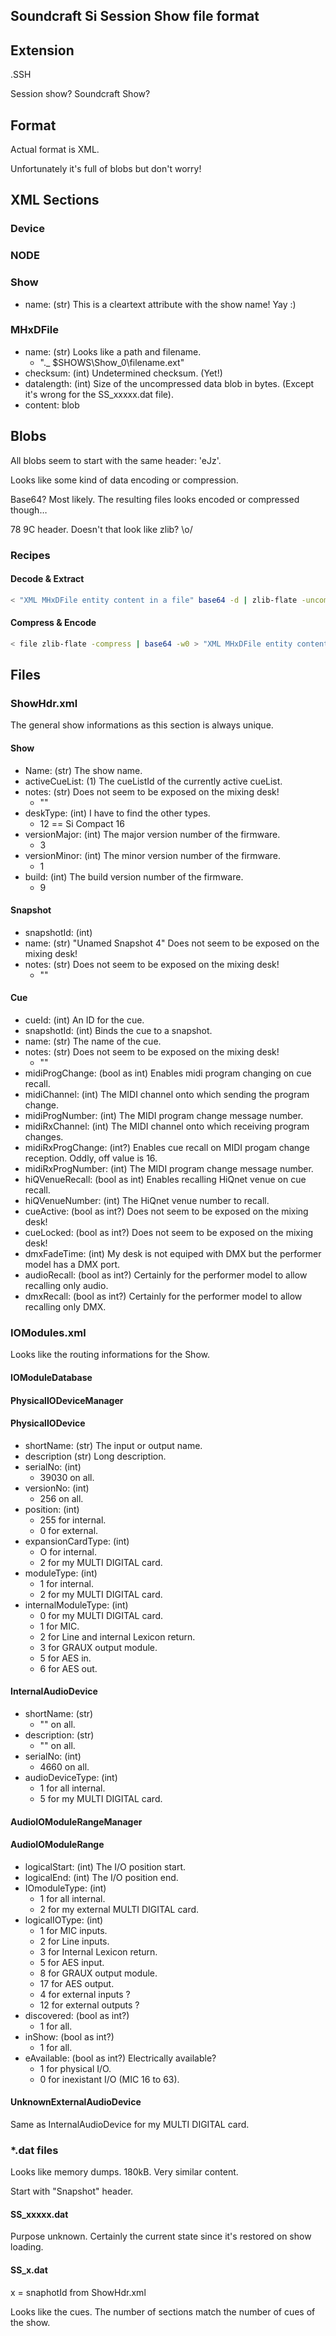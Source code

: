 Soundcraft Si Session Show file format
--------------------------------------

## Extension
.SSH

Session show? Soundcraft Show?

## Format
Actual format is XML.

Unfortunately it's full of blobs but don't worry!

## XML Sections

### Device

### NODE

### Show
- name: (str) This is a cleartext attribute with the show name! Yay :)

### MHxDFile
- name: (str) Looks like a path and filename.
    - "\._ $SHOWS\Show_0\filename.ext"
- checksum: (int) Undetermined checksum. (Yet!)
- datalength: (int) Size of the uncompressed data blob in bytes. (Except it's wrong for the SS_xxxxx.dat file).
- content: blob

## Blobs
All blobs seem to start with the same header: 'eJz'.

Looks like some kind of data encoding or compression.

Base64? Most likely. The resulting files looks encoded or compressed though…

78 9C header. Doesn't that look like zlib? \o/

### Recipes

#### Decode & Extract
```sh
< "XML MHxDFile entity content in a file" base64 -d | zlib-flate -uncompress > file
```

#### Compress & Encode
```sh
< file zlib-flate -compress | base64 -w0 > "XML MHxDFile entity content in a file"
```

## Files

### ShowHdr.xml
The general show informations as this section is always unique.

#### Show
- Name: (str) The show name.
- activeCueList: (1) The cueListId of the currently active cueList.
- notes: (str) Does not seem to be exposed on the mixing desk!
    - ""
- deskType: (int) I have to find the other types.
    - 12 == Si Compact 16
- versionMajor: (int) The major version number of the firmware.
    - 3
- versionMinor: (int) The minor version number of the firmware.
    - 1
- build: (int) The build version number of the firmware.
    - 9

#### Snapshot
- snapshotId: (int)
- name: (str) "Unamed Snapshot 4" Does not seem to be exposed on the mixing desk!
- notes: (str) Does not seem to be exposed on the mixing desk!
    - ""

#### Cue
- cueId: (int) An ID for the cue.
- snapshotId: (int) Binds the cue to a snapshot.
- name: (str) The name of the cue.
- notes: (str) Does not seem to be exposed on the mixing desk!
    - ""
- midiProgChange: (bool as int) Enables midi program changing on cue recall.
- midiChannel: (int) The MIDI channel onto which sending the program change.
- midiProgNumber: (int) The MIDI program change message number.
- midiRxChannel: (int) The MIDI channel onto which receiving program changes.
- midiRxProgChange: (int?) Enables cue recall on MIDI progam change reception. Oddly, off value is 16.
- midiRxProgNumber: (int) The MIDI program change message number.
- hiQVenueRecall: (bool as int) Enables recalling HiQnet venue on cue recall.
- hiQVenueNumber: (int) The HiQnet venue number to recall.
- cueActive: (bool as int?) Does not seem to be exposed on the mixing desk!
- cueLocked: (bool as int?) Does not seem to be exposed on the mixing desk!
- dmxFadeTime: (int) My desk is not equiped with DMX but the performer model has a DMX port.
- audioRecall: (bool as int?) Certainly for the performer model to allow recalling only audio.
- dmxRecall: (bool as int?) Certainly for the performer model to allow recalling only DMX.

### IOModules.xml
Looks like the routing informations for the Show.

#### IOModuleDatabase

#### PhysicalIODeviceManager

#### PhysicalIODevice
- shortName: (str) The input or output name.
- description (str) Long description.
- serialNo: (int)
    - 39030 on all.
- versionNo: (int)
    - 256 on all.
- position: (int)
    - 255 for internal.
    - 0 for external.
- expansionCardType: (int)
    - O for internal.
    - 2 for my MULTI DIGITAL card.
- moduleType: (int)
    - 1 for internal.
    - 2 for my MULTI DIGITAL card.
- internalModuleType: (int)
    - 0 for my MULTI DIGITAL card.
    - 1 for MIC.
    - 2 for Line and internal Lexicon return.
    - 3 for GRAUX output module.
    - 5 for AES in.
    - 6 for AES out.

#### InternalAudioDevice
- shortName: (str)
    - "" on all.
- description: (str)
    - "" on all.
- serialNo: (int)
    - 4660 on all.
- audioDeviceType: (int)
    - 1 for all internal.
    - 5 for my MULTI DIGITAL card.

#### AudioIOModuleRangeManager

#### AudioIOModuleRange
- logicalStart: (int) The I/O position start.
- logicalEnd: (int) The I/O position end.
- IOmoduleType: (int)
    - 1 for all internal.
    - 2 for my external MULTI DIGITAL card.
- logicalIOType: (int)
    - 1 for MIC inputs.
    - 2 for Line inputs.
    - 3 for Internal Lexicon return.
    - 5 for AES input.
    - 8 for GRAUX output module.
    - 17 for AES output.
    - 4 for external inputs ?
    - 12 for external outputs ?
- discovered: (bool as int?)
    - 1 for all.
- inShow: (bool as int?)
    - 1 for all.
- eAvailable: (bool as int?) Electrically available?
    - 1 for physical I/O.
    - 0 for inexistant I/O (MIC 16 to 63).

#### UnknownExternalAudioDevice
Same as InternalAudioDevice for my MULTI DIGITAL card.

### \*.dat files
Looks like memory dumps. 180kB. Very similar content.

Start with "Snapshot" header.

#### SS_xxxxx.dat
Purpose unknown. Certainly the current state since it's restored on show loading.

#### SS_x.dat
x = snaphotId from ShowHdr.xml

Looks like the cues. The number of sections match the number of cues of the show.
